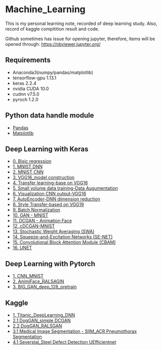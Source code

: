 # Machine_Learning


This is my personal learning note, recorded of deep learning study.
Also, record of kaggle compitition result and code.

Github sometimes has issue for opening jupyter,
therefore, items will be opened through: https://nbviewer.jupyter.org/

## Requirements
* Anaconda3(numpy/pandas/matplotlib)
* tensorflow-gpu  1.13.1
* keras 2.2.4
* nvidia CUDA 10.0
* cudnn v7.5.0
* pyroch 1.2.0


## Python data handle module
* [Pandas](https://nbviewer.jupyter.org/github/Leolewis5/Machine_Learning/blob/master/Python_data_handle/pandas_practice.ipynb)
* [Matplotlib](https://nbviewer.jupyter.org/github/Leolewis5/Machine_Learning/blob/master/Python_data_handle/matplotlib_practice.ipynb)

## Deep Learning with Keras
* [0. Bisic regression](https://nbviewer.jupyter.org/github/Leolewis5/Machine_Learning/blob/master/Deep_Learning_with_Keras/0.%20Basic%20regression.ipynb)
* [1. MNIST DNN](https://nbviewer.jupyter.org/github/Leolewis5/Machine_Learning/blob/master/Deep_Learning_with_Keras/1.%20MNIST_MLP.ipynb)
* [2. MNIST CNN](https://nbviewer.jupyter.org/github/Leolewis5/Machine_Learning/blob/master/Deep_Learning_with_Keras/2.%20MNIST_CNN.ipynb)
* [3. VGG16_model construction](https://nbviewer.jupyter.org/github/Leolewis5/Machine_Learning/blob/master/Deep_Learning_with_Keras/3.%20VGG16_example.ipynb)
* [4. Transfer learning-base on VGG16](https://nbviewer.jupyter.org/github/Leolewis5/Machine_Learning/blob/master/Deep_Learning_with_Keras/4.%20Transfer_learning.ipynb)
* [5. Small volume data training-Data Augumentation](https://nbviewer.jupyter.org/github/Leolewis5/Machine_Learning/blob/master/Deep_Learning_with_Keras/5.%20Small_dataset_training.ipynb)
* [6. Visualization CNN output-VGG16](https://nbviewer.jupyter.org/github/Leolewis5/Machine_Learning/blob/master/Deep_Learning_with_Keras/6.%20Visulize_CNN_what_to_see.ipynb)
* [7. AutoEncoder-DNN dimension reduction](https://nbviewer.jupyter.org/github/Leolewis5/Machine_Learning/blob/master/Deep_Learning_with_Keras/7.%20Auto-encoder.ipynb)
* [8. Style Transfer-based on VGG19](https://nbviewer.jupyter.org/github/Leolewis5/Machine_Learning/blob/master/Deep_Learning_with_Keras/8.%20CNN_Style_Transfer.ipynb)
* [9. Batch Normalization](https://nbviewer.jupyter.org/github/Leolewis5/Machine_Learning/blob/master/Deep_Learning_with_Keras/9.%20Batch_Normalization.ipynb)
* [10. GAN - MNIST](https://nbviewer.jupyter.org/github/Leolewis5/Machine_Learning/blob/master/Deep_Learning_with_Keras/10.%20GAN_MNIST.ipynb)
* [11. DCGAN - Animation Face](https://nbviewer.jupyter.org/github/Leolewis5/Machine_Learning/blob/master/Deep_Learning_with_Keras/11.%20DCGAN_AnimeFace.ipynb)
* [12. cDCGAN-MNIST](https://nbviewer.jupyter.org/github/Leolewis5/Machine_Learning/blob/master/Deep_Learning_with_Keras/12.%20cDCGAN_MNIST.ipynb)
* [13. Stochastic Weight Averaging (SWA)](https://nbviewer.jupyter.org/github/Leolewis5/Machine_Learning/blob/master/Deep_Learning_with_Keras/13.%20Stochastic%20Weight%20Averaging%20(SWA).ipynb)
* [14. Squeeze-and-Excitation Networks (SE-NET)](https://nbviewer.jupyter.org/github/Leolewis5/Machine_Learning/blob/master/Deep_Learning_with_Keras/14.%20Squeeze-and-Excitation%20Networks%20(SENET).ipynb)
* [15. Convolutional Block Attention Module (CBAM)](https://nbviewer.jupyter.org/github/Leolewis5/Machine_Learning/blob/master/Deep_Learning_with_Keras/15.%20Convolutional%20Block%20Attention%20Module%20(CBAM).ipynb)
* [16. UNET](https://nbviewer.jupyter.org/github/Leolewis5/Machine_Learning/blob/master/Deep_Learning_with_Keras/16.%20Unet.ipynb)

## Deep Learning with Pytorch
* [1. CNN_MNIST](https://nbviewer.jupyter.org/github/Leolewis5/Machine_Learning/blob/master/Deep_Learning_with_Pytorch/1.%20CNN_MNIST.ipynb)
* [2. AnimiFace_RALSAGIN](https://nbviewer.jupyter.org/github/Leolewis5/Machine_Learning/blob/master/Deep_Learning_with_Pytorch/2.%20AnimiFace_RALSGAN.ipynb)
* [3. BIG_GAN_deep_128_pretrain](https://nbviewer.jupyter.org/github/Leolewis5/Machine_Learning/blob/master/Deep_Learning_with_Pytorch/3.%20BIG_GAN_Deep_128.ipynb)

## Kaggle
* [1. Titanic_DeepLearning_DNN](https://nbviewer.jupyter.org/github/Leolewis5/Machine_Learning/blob/master/Kaggle/Titanic/Titanic_Keras.ipynb)
* [2.1 DogGAN_simple DCGAN](https://nbviewer.jupyter.org/github/Leolewis5/Machine_Learning/blob/master/Kaggle/dog_gen/Dog_generator.ipynb)
* [2.2 DogGAN_RALSGAN](https://nbviewer.jupyter.org/github/Leolewis5/Machine_Learning/blob/master/Kaggle/dog_gen/RALSGAN%20-%20DOG%20image%20generator.ipynb)
* [3.1 Medical Image Segmentation - SIIM_ACR Pneumothorax Segmentation](https://nbviewer.jupyter.org/github/Leolewis5/Machine_Learning/blob/master/Kaggle/SIIM-ACR%20Pneumothorax%20Segmentation/SIIM_ACR%20Pneumothorax%20Segmentation.ipynb)
* [4.1 Severstal_Steel Defect Detection UEfficientnet](https://nbviewer.jupyter.org/github/Leolewis5/Machine_Learning/blob/master/Kaggle/Severstal_Steel%20Defect%20Detection/Severstal_%20Steel%20Defect%20Detection%20UEfficientnet.ipynb)
